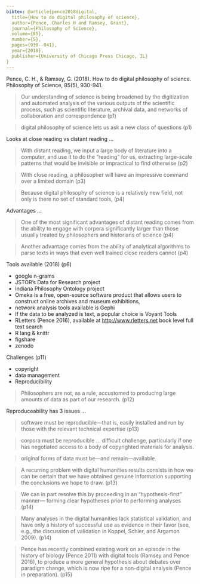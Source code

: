 ```yaml
---
bibtex: @article{pence2018digital,
  title={How to do digital philosophy of science},
  author={Pence, Charles H and Ramsey, Grant},
  journal={Philosophy of Science},
  volume={85},
  number={5},
  pages={930--941},
  year={2018},
  publisher={University of Chicago Press Chicago, IL}
}
---
```


Pence, C. H., & Ramsey, G. (2018). How to do digital philosophy of science. Philosophy of Science, 85(5), 930-941.

> Our understanding of science is being broadened by the digitization and automated analysis of the various outputs of the scientific process, such as scientific literature, archival data, and networks of collaboration and correspondence (p1)

> digital philosophy of science lets us ask a new class of questions (p1)

Looks at close reading vs distant reading ...

> With distant reading, we input a large body of literature into a computer, and use it to do the “reading” for us, extracting large-scale patterns that would be invisible or impractical to find otherwise (p2)

>  With close reading, a philosopher will have an impressive command over a limited domain (p3)

> Because digital philosophy of science is a relatively new field, not only is there no set of standard tools, (p4)

Advantages ...

> One of the most significant advantages of distant reading comes from the ability to engage with corpora significantly larger than those usually treated by philosophers and historians of science (p4)

> Another advantage comes from the ability of analytical algorithms to parse texts in ways that even well trained close readers cannot (p4)

Tools available (2018) (p6)

  - google n-grams
  - JSTOR’s Data for Research project 
  - Indiana Philosophy Ontology project
  - Omeka is a free, open-source software product that allows users to construct online archives and museum exhibitions,
  - network analysis tools available is Gephi
  - If the data to be analyzed is text, a popular choice is Voyant Tools
  - RLetters (Pence 2016), available at <http://www.rletters.net> book level full text search
  - R lang & knittr
  - figshare
  - zenodo

Challenges (p11)

  - copyright
  - data management 
  - Reproducibility

> Philosophers are not, as a rule, accustomed to producing large amounts of data as part of our research. (p12)

Reproduceability has 3 issues ...

> software must be reproducible—that is, easily installed and run by those with the relevant technical expertise (p13)

> corpora must be reproducible ... difficult challenge, particularly if one has negotiated access to a body of copyrighted materials for analysis.

> original forms of data must be—and remain—available.


> A recurring problem with digital humanities results consists in how we can be certain that we have obtained genuine information supporting the conclusions we hope to draw. (p13) 

> We can in part resolve this by proceeding in an “hypothesis-first” manner— forming clear hypotheses prior to performing analyses (p14)

> Many analyses in the digital humanities lack statistical validation, and have only a history of successful use as evidence in their favor (see, e.g., the discussion of validation in Koppel, Schler, and Argamon 2009). (p14)

> Pence has recently combined existing work on an episode in the history of biology (Pence 2011) with digital tools (Ramsey and Pence 2016), to produce a more general hypothesis about debates over paradigm change, which is now ripe for a non-digital analysis (Pence in preparation). (p15)